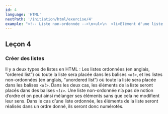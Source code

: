 ```yaml
---
id: 4
language: 'HTML'
nextPath: '/initiation/html/exercise/4'
example: "<!-- Liste non-ordonnée -->\n<ul>\n  <li>Elément d'une liste non-ordonnée</li>\n  <li>Elément d'une liste non-ordonnée</li>\n</ul>\n\n<!-- Liste ordonnée -->\n<ol>\n  <li>Elément d'une liste ordonnée</li>\n  <li>Elément d'une liste ordonnée</li>\n</ol>"
---
```


## Leçon 4

### Créer des listes

Il y a deux types de listes en HTML : Les listes ordonnées (en anglais, “ordered list”) où toute la liste sera placée dans les balises _`<ol>`_, et les listes non-ordonnées (en anglais, “unordered list”) où toute la liste sera placée dans les balises _`<ul>`_. Dans les deux cas, les éléments de la liste seront placés dans des balises _`<li>`_. Une liste non-ordonnée n’a pas de notion d’ordre et on peut ainsi mélanger ses éléments sans que cela ne modifient leur sens. Dans le cas d’une liste ordonnée, les éléments de la liste seront réalisés dans un ordre donné, ils seront donc numérotés.
